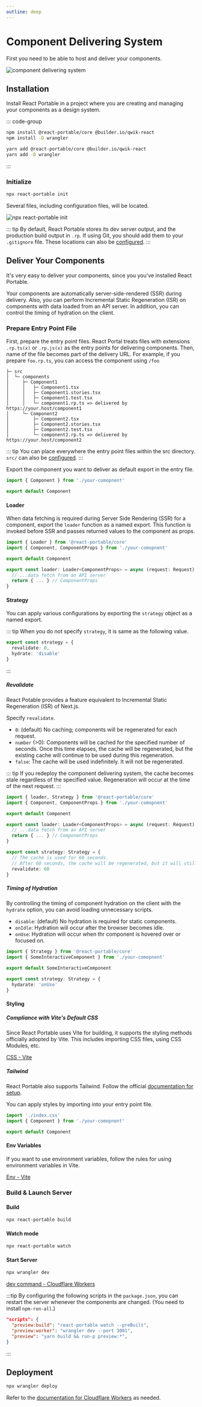 ```yaml
---
outline: deep
---
```


# Component Delivering System

First you need to be able to host and deliver your components.

![component delivering system](/component-delivering-system.png)

## Installation

Install React Portable in a project where you are creating and managing your components as a design system.

::: code-group
```bash [npm]
npm install @react-portable/core @builder.io/qwik-react
npm install -D wrangler
```

```bash [yarn]
yarn add @react-portable/core @builder.io/qwik-react
yarn add -D wrangler
```
:::

### Initialize

```bash
npx react-portable init
```

Several files, including configuration files, will be located.

![npx react-portable init](/npx-react-portable-init.png)

::: tip
By default, React Portable stores its dev server output, and the production build output in `.rp`. If using Git, you should add them to your `.gitignore` file. These locations can also be [configured](/customizations/react-portable-core-configurations).
:::

## Deliver Your Components

It's very easy to deliver your components, since you you've installed React Portable.

Your components are automatically server-side-rendered (SSR) during delivery. Also, you can perform Incremental Static Regeneration (ISR) on components with data loaded from an API server. In addition, you can control the timing of hydration on the client.

### Prepare Entry Point File

First, prepare the entry point files. React Portal treats files with extensions `.rp.ts(x)` or `.rp.js(x)` as the entry points for delivering components. 
Then, name of the file becomes part of the delivery URL. For example, if you prepare `foo.rp.ts`, you can access the component using `/foo` 

```
├─ src
│  └─ components
│     ├─ Component1
│     │   ├─ Component1.tsx
│     │   ├─ Component1.stories.tsx
│     │   ├─ Component1.test.tsx
│     │   └─ component1.rp.ts => delivered by https://your.host/component1
│     └─ Component2
│         ├─ Component2.tsx
│         ├─ Component2.stories.tsx
│         ├─ Component2.test.tsx
│         └─ component2.rp.ts => delivered by https://your.host/component2
```

::: tip
You can place everywhere the entry point files within the src directory. `src/` can also be [configured](/customizations/react-portable-core-configurations).
:::

Export the component you want to deliver as default export in the entry file.

```ts
import { Component } from './your-comopnent'

export default Component
```

#### Loader

When data fetching is required during Server Side Rendering (SSR) for a component, export the `loader` function as a named export. This function is invoked before SSR and passes returned values to the component as props.

```ts
import { Loader } from '@react-portable/core'
import { Component, ComponentProps } from './your-comopnent'

export default Component

export const loader: Loader<ComponentProps> = async (request: Request) => {
  // ...data fetch from an API server
  return { ... } // ComponentProps
}
```

#### Strategy

You can apply various configurations by exporting the `strategy` object as a named export.

::: tip
When you do not specify `strategy`, it is same as the following value.
```ts
export const strategy = {
  revalidate: 0,
  hydrate: 'disable'
}
```
:::

##### Revalidate

React Potable provides a feature equivalent to Incremental Static Regeneration (ISR) of Next.js.

Specify `revalidate`.
- `0`: (default) No caching; components will be regenerated for each request.
- `number` (>0): Components will be cached for the specified number of seconds. Once this time elapses, the cache will be regenerated, but the existing cache will continue to be used during this regeneration.
- `false`: The cache will be used indefinitely. It will not be regenerated.

::: tip
If you redeploy the component delivering system, the cache becomes stale regardless of the specified value. Regeneration will occur at the time of the next request.
:::

```ts
import { loader, Strategy } from '@react-portable/core'
import { Component, ComponentProps } from './your-comopnent'

export default Component

export const loader: Loader<ComponentProps> = async (request: Request) => {
  // ...data fetch from an API server
  return { ... } // ComponentProps
}

export const strategy: Strategy = {
  // The cache is used for 60 seconds.
  // After 60 seconds, the cache will be regenerated, but it will still be used until the regeneration process is completed.
  revalidate: 60
}
```

##### Timing of Hydration

By controlling the timing of component hydration on the client with the `hydrate` option, you can avoid loading unnecessary scripts.

- `disable`: (default) No hydration is required for static components.
- `onIdle`: Hydration will occur after the browser becomes idle.
- `onUse`: Hydration will occur when thr component is hovered over or focused on.

```ts
import { Strategy } from '@react-portable/core'
import { SomeInteractiveComponent } from './your-comopnent'

export default SomeInteractiveComponent

export const strategy: Strategy = {
  hydarate: 'onUse'
}
```

#### Styling

##### Compliance with Vite's Default CSS
Since React Portable uses Vite for building, it supports the styling methods officially adopted by Vite. This includes importing CSS files, using CSS Modules, etc.

[CSS - Vite](https://vitejs.dev/guide/features.html#css)

##### Tailwind
React Portable also supports Tailwind. Follow the official [documentation for setup](https://tailwindcss.com/docs/guides/vite).

You can apply styles by importing into your entry point file.

```ts {1} 
import './index.css'
import { Component } from './your-comopnent'

export default Component
```

#### Env Variables

If you want to use environment variables, follow the rules for using environment variables in Vite.

[Env - Vite](https://vitejs.dev/guide/env-and-mode.html#env-files)

### Build & Launch Server

#### Build

```bash
npx react-portable build
```

#### Watch mode

```bash
npx react-portable watch
```

#### Start Server

```bash
npx wrangler dev
```

[dev command - Cloudflare Workers](https://developers.cloudflare.com/workers/wrangler/commands/#dev)

:::tip
By configuring the following scripts in the `package.json`, you can restart the server whenever the components are changed. (You need to install `npm-run-all`.)

```json [package.json]
"scripts": {
  "preview:build": "react-portable watch --preBuilt",
  "preview:worker": "wrangler dev --port 3001",
  "preview": "yarn build && run-p preview:*",
}
```
:::

## Deployment

```bash
npx wrangler deploy
```

Refer to the [documentation for Cloudflare Workers](https://developers.cloudflare.com/workers/wrangler/commands/#deploy) as needed.